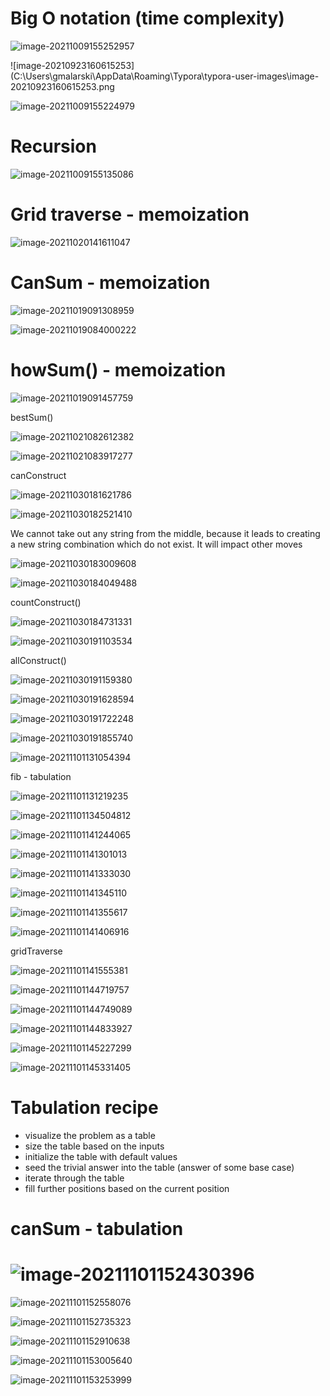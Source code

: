 # Big O notation (time complexity)



![image-20211009155252957](images/image-20211009155252957.png)

![image-20210923160615253](C:\Users\gmalarski\AppData\Roaming\Typora\typora-user-images\image-20210923160615253.png

![image-20211009155224979](images/image-20211009155224979.png)

# Recursion

![image-20211009155135086](images/image-20211009155135086.png)

# Grid traverse - memoization

![image-20211020141611047](images/image-20211020141611047.png)

# CanSum - memoization

![image-20211019091308959](images/image-20211019091308959.png)

![image-20211019084000222](images/image-20211019084000222.png)



# howSum() - memoization

![image-20211019091457759](images/image-20211019091457759.png)



bestSum()

![image-20211021082612382](images/image-20211021082612382.png)

![image-20211021083917277](images/image-20211021083917277.png)



canConstruct

![image-20211030181621786](images/image-20211030181621786.png)



![image-20211030182521410](images/image-20211030182521410.png)

We cannot take out any string from the middle, because it leads to creating a new string combination which do not exist. It will impact other moves

![image-20211030183009608](images/image-20211030183009608.png)



![image-20211030184049488](images/image-20211030184049488.png)



countConstruct()

![image-20211030184731331](images/image-20211030184731331.png)

![image-20211030191103534](images/image-20211030191103534.png)

allConstruct()

![image-20211030191159380](images/image-20211030191159380.png)

![image-20211030191628594](images/image-20211030191628594.png)

![image-20211030191722248](images/image-20211030191722248.png)

![image-20211030191855740](images/image-20211030191855740.png)

![image-20211101131054394](images/image-20211101131054394.png)





fib - tabulation

![image-20211101131219235](images/image-20211101131219235.png)

![image-20211101134504812](images/image-20211101134504812.png) 

![image-20211101141244065](images/image-20211101141244065.png)

![image-20211101141301013](images/image-20211101141301013.png)

![image-20211101141333030](images/image-20211101141333030.png)

![image-20211101141345110](images/image-20211101141345110.png)

![image-20211101141355617](images/image-20211101141355617.png)

![image-20211101141406916](images/image-20211101141406916.png)



gridTraverse

![image-20211101141555381](images/image-20211101141555381.png)

![image-20211101144719757](images/image-20211101144719757.png)

![image-20211101144749089](images/image-20211101144749089.png)

![image-20211101144833927](images/image-20211101144833927.png)

![image-20211101145227299](images/image-20211101145227299.png)

![image-20211101145331405](images/image-20211101145331405.png)

# Tabulation recipe

- visualize the problem as a table
- size the table based on the inputs
- initialize the table with default values
- seed the trivial answer into the table (answer of some base case)
- iterate through the table
- fill further positions based on the current position



# canSum - tabulation

# ![image-20211101152430396](images/image-20211101152430396.png)

![image-20211101152558076](images/image-20211101152558076.png)

![image-20211101152735323](images/image-20211101152735323.png)

![image-20211101152910638](images/image-20211101152910638.png)

![image-20211101153005640](images/image-20211101153005640.png)

![image-20211101153253999](images/image-20211101153253999.png)